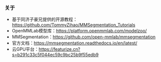 ### 关于
- 基于同济子豪兄提供的开源教程：https://github.com/TommyZihao/MMSegmentation_Tutorials
- OpenMMLab模型库：https://platform.openmmlab.com/modelzoo/
- MMSegmentation：https://github.com/open-mmlab/mmsegmentation
- 官方文档：https://mmsegmentation.readthedocs.io/en/latest/
- 云GPU平台：https://featurize.cn?s=b291c33c5f044ec59c9bc25b9f55edb9
